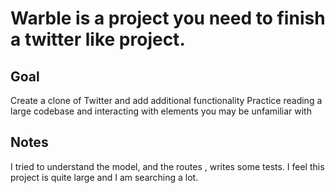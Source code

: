 # Warble is a project you need to finish a twitter like project.



## Goal

Create a clone of Twitter and add additional functionality
Practice reading a large codebase and interacting with elements you may be unfamiliar with

## Notes

I tried to understand the model, and the routes , writes some tests. 
I feel this project is quite large and I am searching a lot. 
